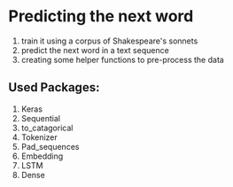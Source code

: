 # Predicting the next word

1) train it using a corpus of Shakespeare's sonnets
2) predict the next word in a text sequence
3) creating some helper functions to pre-process the data

## Used Packages:
1) Keras
2) Sequential
3) to_catagorical
4) Tokenizer
5) Pad_sequences
6) Embedding
7) LSTM
8) Dense
   
